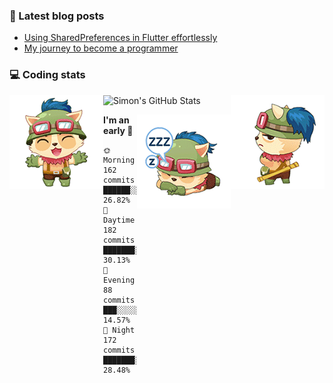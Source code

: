 ### 📘 Latest blog posts

<!-- BLOG-POST-LIST:START -->
- [Using SharedPreferences in Flutter effortlessly](http://blog.simonit.dev/2020/07/15/Using-SharedPreferences-in-Flutter-effortlessly/)
- [My journey to become a programmer](http://blog.simonit.dev/2018/07/14/My-journey-to-become-a-programmer/)
<!-- BLOG-POST-LIST:END -->

### 💻 Coding stats
<img align="right" src="https://raw.githubusercontent.com/simonpham/simonpham/master/assets/images/6kiur.gif" >


<img align="left" src="https://raw.githubusercontent.com/simonpham/simonpham/master/assets/images/5kiur.gif" >

![Simon's GitHub Stats](https://github-readme-stats-obu2qdcs2.vercel.app/api?username=simonpham)

<img align="right" src="https://raw.githubusercontent.com/simonpham/simonpham/master/assets/images/4kiur.gif" >

<!--START_SECTION:waka-->
**I'm an early 🐤** 

```text
🌞 Morning    162 commits    ██████░░░░░░░░░░░░░░░░░░░   26.82% 
🌆 Daytime    182 commits    ███████░░░░░░░░░░░░░░░░░░   30.13% 
🌃 Evening    88 commits     ███░░░░░░░░░░░░░░░░░░░░░░   14.57% 
🌙 Night      172 commits    ███████░░░░░░░░░░░░░░░░░░   28.48%

```



<!--END_SECTION:waka-->
